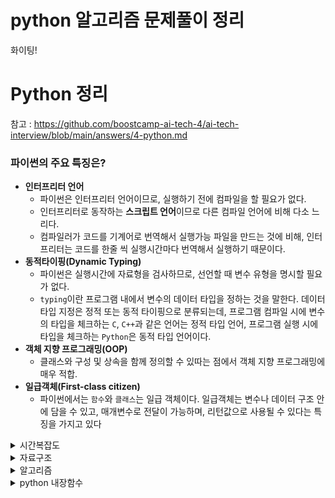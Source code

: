# python 알고리즘 문제풀이 정리

화이팅!

# Python 정리
참고 : https://github.com/boostcamp-ai-tech-4/ai-tech-interview/blob/main/answers/4-python.md

### 파이썬의 주요 특징은?
- **인터프리터 언어**
    - 파이썬은 인터프리터 언어이므로, 실행하기 전에 컴파일을 할 필요가 없다.
    - 인터프리터로 동작하는 **스크립트 언어**이므로 다른 컴파일 언어에 비해 다소 느리다.
    - 컴파일러가 코드를 기계어로 번역해서 실행가능 파일을 만드는 것에 비해, 인터프리터는 코드를 한줄 씩 실행시간마다 번역해서 실행하기 때문이다.
- **동적타이핑(Dynamic Typing)**
    - 파이썬은 실행시간에 자료형을 검사하므로, 선언할 때 변수 유형을 명시할 필요가 없다.
    - `typing`이란 프로그램 내에서 변수의 데이터 타입을 정하는 것을 말한다. 데이터 타입 지정은 정적 또는 동적 타이핑으로 분류되는데, 프로그램 컴파일 시에 변수의 타입을 체크하는 `C`, `C++`과 같은 언어는 정적 타입 언어, 프로그램 실행 시에 타입을 체크하는 `Python`은 동적 타입 언어이다.
- **객체 지향 프로그래밍(OOP)**
    - 클래스와 구성 및 상속을 함께 정의할 수 있따는 점에서 객체 지향 프로그래밍에 매우 적합.
- **일급객체(First-class citizen)**
    - 파이썬에서는 `함수`와 `클래스`는 일급 객체이다. 일급객체는 변수나 데이터 구조 안에 담을 수 있고, 매개변수로 전달이 가능하며, 리턴값으로 사용될 수 있다는 특징을 가지고 있다


<details>
    <summary>시간복잡도</summary>
    <details>
        <summary>len()</summary>
        리스트의 len()함수가 O(1)인 이유
        Python에서 전체 요소의 개수를 리턴하는 len() 함수는 O(1)의 시간 복잡도를 가진다.
        어떻게 O(1)의 시간 복잡도를 가질 수 있었을까?
        len()은 __len__()을 호출한다.
        __len__()은 특별 메소드로 카운터로 작동하며 데이터가 정의되고 저장되면 자동적으로 증가한다.
        결과적으로 인터프리터에게 순회하며 길이를 가져오라는 명령대신 이미 저장된 value를 가져오게 된다.
        이렇게 len()은 O(1)의 시간 복잡도를 가지게 되었다
    </details>
</details>

<details>
    <summary>자료구조</summary>

- <details>
    <summary>dict</summary>

    ### dict 딕셔너리
    - key,value로 구성
    - dict() 나 {}로 만들 수 있다.
    - key 중복 불가, 순서 없음
    ```python
        tempDict = {1:0,2:1,3:0}
        for v in tempDict.values():#O(1)
            print(v)
        for k in tempDict.keys():#O(1)
            print(v)
        for k,v in tempDict.items():#O(1)
            print(k,v)
        for k in tempDict:
            print(k)# in 은 key를 기준으로 for문을 돈다. 순서는 보장할 수 없다.
        del tempDict[1]

    ```
    </details>

- <details>
    <summary>set</summary>

    ### set 집합
    - key 값만 존재
    - set()이나 {}로 만들 수 있다.
    - key 중복 불가, 순서없음
    ```python
        tempSet = {1,2,3}
    ```
    </details>

- <details>
    <summary>tuple</summary>

    ### tuple 튜플
    - tuple()이나 ()로 만들 수 있다.
    - 리스트와 비슷하지만 항목값을 변화할 수 없다. (프로그램이 실행되는 동안 값이 바뀌지 않길 원하는 경우 사용)
    - del 안됨 -> 항목값을 변화 시킬 수 없기 때문
    - 1개의 요소만을 가질 때는 요소 뒤에 콤마(1,)를 반드시 붙여야 한다
    - 중복가능, 순서있음
    ```python
        tempTuple = (1,2,3)
    ```
    </details>

- <details>
    <summary>graph</summary>

    ## 그래프 만들기
    ```python
    graph = {}
    root = -1
    for i,pnode in enumerate(graph_list):
        if pnode==-1:
            root = i
            continue
        if pnode in graph.keys():
            graph[pnode].append(i)
        else:
            graph[pnode] = [i]
    ```
    > 1. 부모 노드가 주어졌을 때 graph[pnode]가 이미 존재하면 append해주고 없으면 graph[pnode]=[i]로 설정해준다.
    > 2. root 노드가 0번노드가 아닐 수 도 있기 때문에 조심!
    > - 자식 노드가 주어졌을 때는 root를 찾고 간단히 자신의 key값에 자식들을 넣어주면 된다.
    </details>

- <details>
    <summary>트라이</summary>

    - 문자열에서의 검색을 빠르게 해주는 자료구조
    - 트리를 사용
    - depth i에 해당하는 node는 문자열의 i번째 문자 이다.
    - 시간복잡도는 O(len(문자열))이지만 공간복잡도는 늘어나게 된다.
    ![img](https://user-images.githubusercontent.com/48575872/142189934-38396598-f76e-468f-8862-21b33c000013.png)
    </details>

</details>



<details>
    <summary>알고리즘</summary>

- <details>
    <summary>dfs</summary>
    
    - 깊이우선탐색
    - 조합이나 공간 탐색을 할 때 자주 씀
    - 보통 재귀함수로 구현한다.

    ```python
    def dfs(I,J,depth):
        if depth==maxDepth:
            answer+=1
            return
        if canGo(I,J):
            dfs(newI,newJ,depth+1)
        else:
            return
    ```
    - backtracking이란?
     - 탐색을하다 노드가 조건을 만족시키지 않으면 자식 노드들을 탐색하지 않고 바로 다음 노드로 넘어가는 것 (가지치기)
     - N-queens 문제가 대표적임
    </details>

- <details>
    <summary>bfs</summary>

    - 너비우선탐색
    - 탐색을 할 때 조건을 만족하는 최소 깊이를 구하여라 등 끝까지 탐색해볼 필요없이 최소 만족하는 깊이 까지만 탐색할 때 자주쓴다.
    - deque를 활용
    
    ```python
    from collections import deque
    queue = deque()
    queue.append(item)

    while queue:
        item = queue.popleft()
        if check(item):
            answer+=1
            for i in range(4):
                if canGo(newItem):
                    queue.append(newItem)
    ```
    - queue에 push와 pop을 많이 해야하므로 시간복잡도와 메모리를 생각해야한다.
    - 종료조건을 잘 설정해 주어야 시간초과가 나지 않는다.

    </details>

- <details>
    <summary>DP</summary>

    - 시간조건에따라 DP인지 완전탐색인지 구분하는게 중요
    - 점화식을 통해 이전에 풀었던 문제가 다음 문제를 푸는데 활용이 된다면 DP이다.
    - 이전에 구했던 정답들을 DP배열에 저장해두고 다음문제를 풀 때 이전의 정답들을 다시 구하지 않고 DP배열에서 꺼내쓴다.
    - DP방법을 생각하는게 어렵고 코드는 복잡하지 않다.
    - 대표적인 문제로 피보나치 수열이 있다.
    - i1 = 1 , i2 = 1 , i3 = 2 : i(n) = i(n-1)+ i(n-2)
    - i(n)을 구할 때 i(n-1)과 i(n-2)를 저장해두지 않았다면 다시 재귀함수를 통해 그 값들을 구해야 할 것이다. 시간복잡도 : O(n-1)+O(n-1)
    - 하지만 i(n-1)과 i(n-2)를 DP배열에 저장해 두었다면 DP[n-1]+DP[n-1] = DP[n] 이되어 시간복잡도가 O(1)이 된다.
    </details>

- <details>
    <summary>최소신장트리(MST)</summary>

    최소신장트리 (MST, Minimum Spanning Tree)
    1. Kruskal
    >- 그래프 내에 적은 숫자의 간선만을 가지는 ‘희소 그래프(Sparse Graph)’의 경우 Kruskal 알고리즘이 적합
    2. Prim
    >- 그래프에 간선이 많이 존재하는 ‘밀집 그래프(Dense Graph)’ 의 경우는 Prim 알고리즘이 적합하다.

    https://gmlwjd9405.github.io/2018/08/29/algorithm-kruskal-mst.html

    ## Kruskal
    1. edge를 가중치 순으로 정렬한다.
    2. 작은 weight순으로 union_find()을 하여 union가능하면 weight++ 한다.

    ## Union_find()
    ### make_set(V)
    ```python
    for i in range(V):
        parent[i+1]=i+1
        rank[i+1]=0
    ```
    - 처음에 자기자신의 부모집합은 자신이기때문에 parent[]를 자기 자신으로 초기화 한다.
    - rank는 모두 0으로 초기화 한다.

    ### find(x)
    ```python
    if parent[x]==x:
        return x
    else:
        return find(parent[x])
    ```
    - find함수는 부모집합이 누구인지 알려준다.(즉, 부모집합이란 집합내에서 rank가 가장높은 node이다.)

    ### union(x,y)
    - 만약 그냥 parent[x] = y 라고 하면 find(x)함수로 부모를 찾는데 최악의 경우 O(N)만큼 걸린다.
    >- 최악의 경우 == 비대칭 트리, 연결리스트 상태

    - 해결법
    >1. Union by Rank
    >- 각 집합의 ‘rank’를, 더 큰 집합일수록 더 큰 rank를 가지도록 매긴다. 그리고 union 연산에서 언제나 더 작은 집합을 더 큰 집합에 합친다.
    >2. Path Compression
    >- Find(x)는 x에서 트리의 루트까지의 정점들을 차례대로 방문하는 형태로 구현한다. 경로 상의 모든 정점들을 모두 루트 정점을 바로 가리키게 한다.

    ### Union by Rank(x,y)
    ```python
    x = find(x)
    y = find(y)
    ```
    - 부모집합을 찾아 부모집합으로 비교를한다.
    ```python
    if x==y:
        return False
    ```
    - 같은 집합이면 union할 수 없음을 반환

    ```python
    if rank[x]>rank[y] : #x,y순서는 상관없음
        parent[y]=x
    else:
        parent[x]=y
        if rank[x]==rank[y]:
            rank[x]+=1
    return True
    ```
    - rank가 높은곳에 낮은 node를 union한다.
    - 만약 rank가 같다면 한쪽에 더해주고 더해준 쪽 rank를 +1해준다.
    - rank가 낮은곳에 union하게 되면 최악의 경우 tree가 한쪽으로 치우쳐 list의 형태처럼 된다. 이때 탐색을 진행하면 시간복잡도가 O(N)까지 증가해 효율성이 낮아진다.
    </details>

- <details>
    <summary>위상정렬</summary>
     
     - 만약 문제 조건에 먼저 풀어야 된다던가 먼저 지어야 되는 건물이 있다던가 "먼저"라는 단어가 나오고 순서를 지켜야 한다면 대부분 위상정렬 문제이다.
     - indegree활용 (부모의 갯수)

    ## 위상정렬
    - 위상정렬은 시작점이 존재해야하며, 사이클이 없는 유방향 그래프에서 탐색을 할 때 사용
    - 위상정렬은 답이 여러개가 될 수 있다.

    0. 간선을 탐색하며 자기 자신에게 연결된 간선 수 만큼 indegree+를 해준다.(먼저 수행되야하는 node의 갯수)
    1. indegree가 0인 node를 queue에 저장한다.(heapq사용, 문제에서 먼저 풀 수 있는건 먼저 풀어야 한다는 조건이 있기 때문)
    2. queue에서 차례로 node를 꺼내면서 그 node에 연결된 간선을 제거한다.(연결된 node의 indegree--)
    3. 만약 새롭게 indegree가 0이된 node가 있으면 queue에 넣는다.
    4. queue가 빌 때까지 2,3번을 반복한다.
    - 결과 : queue에서 꺼낸 순서

    </details>

- <details>
    <summary>이분탐색</summary>

    - 정렬되어 있는 list에서 특정 값이 어디에 있는지 빨리 찾고 싶을 때 이분탐색을 활용
    - start, end, mid를 활용

    1. start< end 일 때 까지 반복
    2. 만약 plist에 있는 숫자중 n보다 작거나 같은 수 중 가장 큰 값을 찾고 싶다면
    3. start = 0, end = len(plist), mid = (start+end)//2
    4. plist[mid]>n -> find(f,mid-1,n,plist)
    5. plist[mid]<=n -> find(mid+1,e,n,plist)

    ```python
    def find(f,e,n,plist):
    mid = (f+e)//2
    if f>e:
        return plist[e]
    if plist[mid]>n:
        return find(f,mid-1,n,plist)
    else:
        return find(mid+1,e,n,plist)
    ```

    </details>



</details>



<details>
    <summary>python 내장함수</summary>

- <details>
    <summary>heapq</summary>

    ### heapq
    - heappush할 때 오름차순으로 list를 구성한다.
    ```python
        import heapq
        heapq.heapify(lst)
        #list to heapq
        heapq.heappush(lst, value)
        heapq.heappop(lst)
    ```
    - 시간복잡도
     - heapify O(N) -> 정렬후 pop해서 참조할 경우 유리,index로 참조불가능
     - list.sort() O(NlogN) -> 정렬후 index로 참조가능
    </details>

- <details>
    <summary>deque</summary>

    ### deque
    - 앞,뒤 모두 push 와 pop이 가능하다.
    ```python
    from collections import deque
    deq = deque()
    # Add element to the start
    deq.appendleft(10)
    # Add element to the end
    deq.append(0)
    # Pop element from the start
    deq.popleft()
    # Pop element from the end
    deq.pop()
    ```
    </details>

- <details>
    <summary>re (string에서 숫자 추출)</summary>

    ### string에서 숫자 추출
    ```python
    import re
    string = 'aaa1234, ^&*2233pp'
    numbers = re.sub(r'[^0-9]', '', string)
    #12342233
    ```
    </details>

- <details>
    <summary>itertools 순열,조합</summary>

    ## python 순열, 조합
    ```python
    items = ['1', '2', '3', '4', '5'] 
    from itertools import permutations 
    list(permutations(items, 2)) 
    # [('1', '2'), ('1', '3'), ('1', '4'), ('1', '5'), ('2', '1'), ('2', '3'), ('2', '4'), ('2', '5'), ('3', '1'), ('3', '2'), ('3', '4'), ('3', '5'), ('4', '1'), ('4', '2'), ('4', '3'), ('4', '5'), ('5', '1'), ('5', '2'), ('5', '3'), ('5', '4')] 
    from itertools import combinations 
    list(combinations(items, 2))
    # [('1', '2'), ('1', '3'), ('1', '4'), ('1', '5'), ('2', '3'), ('2', '4'), ('2', '5'), ('3', '4'), ('3', '5'), ('4', '5')]
    ```
    </details>

- <details>
    <summary>counter</summary>

    - dict형
    - 각 key값이 몇번 나왔는지 cnt를 value로 함
    - 생성시 시간복잡도 O(n)
    ```python
    from collections import Counter
    Counter("hello")
    #{'h':1,'e':1,'l':2,'o':1}
    ```
    </details>
</detail>